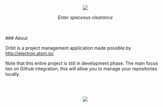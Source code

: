 <p align="center">
	<img src="/../readme/orbit.jpg" />
</p>
<p align="center">
	<i>Enter spaceous clearance</i>
</p>
<br /><br />
### About

Orbit is a project management application made possible by http://electron.atom.io/.

Note that this entire project is still in development phase.
The main focus lies on Github integration, this will allow you to manage your repositories locally.

<br /><br />
<p align="center">
	<img src="/../readme/orbit-preview.jpg" />
</p>
